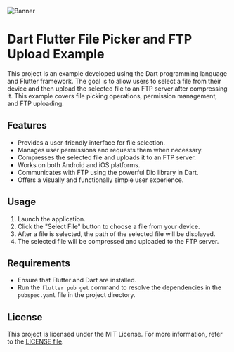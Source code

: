 ![Banner](https://user-images.githubusercontent.com/27860743/64064695-b88dab00-cbfc-11e9-814f-30921b66035f.png)

# Dart Flutter File Picker and FTP Upload Example

This project is an example developed using the Dart programming language and Flutter framework. The goal is to allow users to select a file from their device and then upload the selected file to an FTP server after compressing it. This example covers file picking operations, permission management, and FTP uploading.

## Features

- Provides a user-friendly interface for file selection.
- Manages user permissions and requests them when necessary.
- Compresses the selected file and uploads it to an FTP server.
- Works on both Android and iOS platforms.
- Communicates with FTP using the powerful Dio library in Dart.
- Offers a visually and functionally simple user experience.

## Usage

1. Launch the application.
2. Click the "Select File" button to choose a file from your device.
3. After a file is selected, the path of the selected file will be displayed.
4. The selected file will be compressed and uploaded to the FTP server.

## Requirements

- Ensure that Flutter and Dart are installed.
- Run the `flutter pub get` command to resolve the dependencies in the `pubspec.yaml` file in the project directory.

## License

This project is licensed under the MIT License. For more information, refer to the [LICENSE file](LICENSE).
